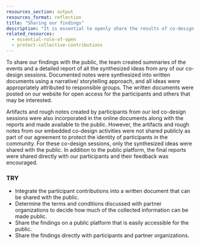 ```yaml
---
resources_section: output
resources_format: reflection
title: "Sharing our findings"
description: "It is essential to openly share the results of co-design events with the participants and the community."
related_resources:
  - essential-role-of-open
  - protect-collective-contributions  
---
```


To share our findings with the public, the team created summaries of the events and a detailed report of all the synthesized ideas from any of our co-design sessions. Documented notes were synthesized into written documents using a narrative/ storytelling approach, and all ideas were appropriately attributed to responsible groups. The written documents were posted on our website for open access for the participants and others that may be interested. 


Artifacts and rough notes created by participants from our led co-design sessions were also incorporated in the online documents along with the reports and made available to the public. However, the artifacts and rough notes from our embedded co-design activities were not shared publicly as part of our agreement to protect the identity of participants in the community. For these co-design sessions, only the synthesized ideas were shared with the public. In addition to the public platform, the final reports were shared directly with our participants and their feedback was encouraged.

### TRY

- Integrate the participant contributions into a written document that can be shared with the public.
- Determine the terms and conditions discussed with partner organizations to decide how much of the collected information can be made public. 
- Share the findings on a public platform that is easily accessible for the public. 
- Share the findings directly with participants and partner organizations.